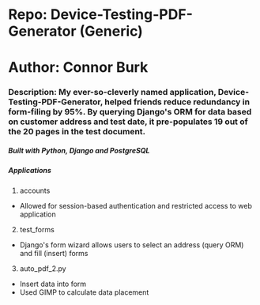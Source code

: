 # Repo: Device-Testing-PDF-Generator (Generic)
# Author: Connor Burk
### Description: My ever-so-cleverly named application, Device-Testing-PDF-Generator, helped friends reduce redundancy in form-filing by 95%. By querying Django's ORM for data based on customer address and test date, it pre-populates 19 out of the 20 pages in the test document.

##### Built with Python, Django and PostgreSQL

##### Applications
1.  accounts
* Allowed for session-based authentication and restricted access to web application
2.  test_forms
* Django's form wizard allows users to select an address (query ORM) and fill (insert) forms
3.  auto_pdf_2.py
* Insert data into form
* Used GIMP to calculate data placement
